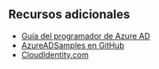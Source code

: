## Recursos adicionales

- [Guía del programador de Azure AD](active-directory-developers-guide.md)
- [AzureADSamples en GitHub](https://github.com/AzureAdSamples)
- [CloudIdentity.com](https://cloudidentity.com)

<!---HONumber=August15_HO6-->